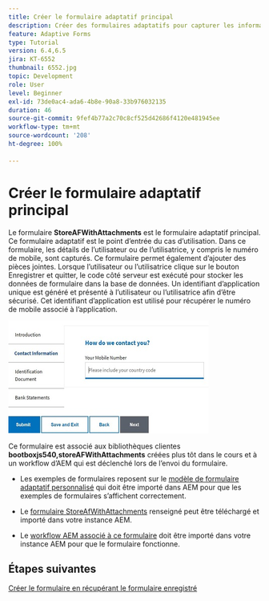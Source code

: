 ```yaml
---
title: Créer le formulaire adaptatif principal
description: Créer des formulaires adaptatifs pour capturer les informations sur la personne demandeuse et le formulaire adaptatif pour récupérer le formulaire adaptatif enregistré
feature: Adaptive Forms
type: Tutorial
version: 6.4,6.5
jira: KT-6552
thumbnail: 6552.jpg
topic: Development
role: User
level: Beginner
exl-id: 73de0ac4-ada6-4b8e-90a8-33b976032135
duration: 46
source-git-commit: 9fef4b77a2c70c8cf525d42686f4120e481945ee
workflow-type: tm+mt
source-wordcount: '208'
ht-degree: 100%

---
```


# Créer le formulaire adaptatif principal

Le formulaire **StoreAFWithAttachments** est le formulaire adaptatif principal. Ce formulaire adaptatif est le point d’entrée du cas d’utilisation. Dans ce formulaire, les détails de l’utilisateur ou de l’utilisatrice, y compris le numéro de mobile, sont capturés. Ce formulaire permet également d’ajouter des pièces jointes. Lorsque l’utilisateur ou l’utilisatrice clique sur le bouton Enregistrer et quitter, le code côté serveur est exécuté pour stocker les données de formulaire dans la base de données. Un identifiant d’application unique est généré et présenté à l’utilisateur ou l’utilisatrice afin d’être sécurisé. Cet identifiant d’application est utilisé pour récupérer le numéro de mobile associé à l’application.

![Formulaire d’application principal.](assets/6552.JPG)

Ce formulaire est associé aux bibliothèques clientes **bootboxjs540,storeAFWithAttachments** créées plus tôt dans le cours et à un workflow d’AEM qui est déclenché lors de l’envoi du formulaire.


* Les exemples de formulaires reposent sur le [modèle de formulaire adaptatif personnalisé](assets/custom-template-with-page-component.zip) qui doit être importé dans AEM pour que les exemples de formulaires s’affichent correctement.

* Le [formulaire StoreAfWithAttachments](assets/store-af-with-attachments-form.zip) renseigné peut être téléchargé et importé dans votre instance AEM.

* Le [workflow AEM associé à ce formulaire](assets/workflow-model-store-af-with-attachments.zip) doit être importé dans votre instance AEM pour que le formulaire fonctionne.


## Étapes suivantes

[Créer le formulaire en récupérant le formulaire enregistré](./retrieve-saved-form.md)